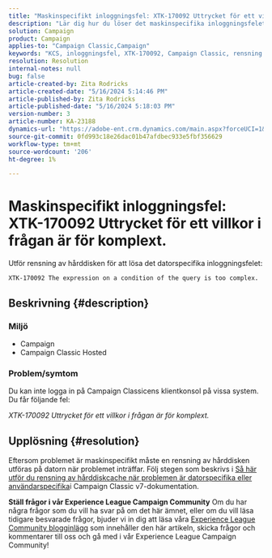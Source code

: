 ```yaml
---
title: "Maskinspecifikt inloggningsfel: XTK-170092 Uttrycket för ett villkor i frågan är för komplext."
description: "Lär dig hur du löser det maskinspecifika inloggningsfelet för klientkonsolen för Campaign Classic."
solution: Campaign
product: Campaign
applies-to: "Campaign Classic,Campaign"
keywords: "KCS, inloggningsfel, XTK-170092, Campaign Classic, rensning av hårddiskcache"
resolution: Resolution
internal-notes: null
bug: false
article-created-by: Zita Rodricks
article-created-date: "5/16/2024 5:14:46 PM"
article-published-by: Zita Rodricks
article-published-date: "5/16/2024 5:18:03 PM"
version-number: 3
article-number: KA-23188
dynamics-url: "https://adobe-ent.crm.dynamics.com/main.aspx?forceUCI=1&pagetype=entityrecord&etn=knowledgearticle&id=d0fb31c5-a713-ef11-9f89-6045bd0298d4"
source-git-commit: 0fd993c18e26dac01b47afdbec933e5fbf356629
workflow-type: tm+mt
source-wordcount: '206'
ht-degree: 1%

---
```


# Maskinspecifikt inloggningsfel: XTK-170092 Uttrycket för ett villkor i frågan är för komplext.


Utför rensning av hårddisken för att lösa det datorspecifika inloggningsfelet:




```
XTK-170092 The expression on a condition of the query is too complex.
```




## Beskrivning {#description}


### <b>Miljö</b>

- Campaign
- Campaign Classic Hosted




### <b>Problem/symtom</b>

Du kan inte logga in på Campaign Classicens klientkonsol på vissa system. Du får följande fel:

*XTK-170092 Uttrycket för ett villkor i frågan är för komplext.*


## Upplösning {#resolution}


Eftersom problemet är maskinspecifikt måste en rensning av hårddisken utföras på datorn när problemet inträffar. Följ stegen som beskrivs i [Så här utför du rensning av hårddiskcache när problemen är datorspecifika eller användarspecifika](https://experienceleague.adobe.com/docs/campaign-classic/using/getting-started/starting-with-adobe-campaign/faq/faq-campaign-config.html#perform-hard-cache-clear)i Campaign Classic v7-dokumentation.


<b>Ställ frågor i vår Experience League Campaign Community</b>
Om du har några frågor som du vill ha svar på om det här ämnet, eller om du vill läsa tidigare besvarade frågor, bjuder vi in dig att läsa våra [Experience League Community blogginlägg](https://experienceleaguecommunities.adobe.com/t5/adobe-campaign-classic-blogs/introducing-top-kcs-articles-curated-for-your-troubleshooting/bc-p/672426#M132 "Följ länk") som innehåller den här artikeln, skicka frågor och kommentarer till oss och gå med i vår Experience League Campaign Community!
